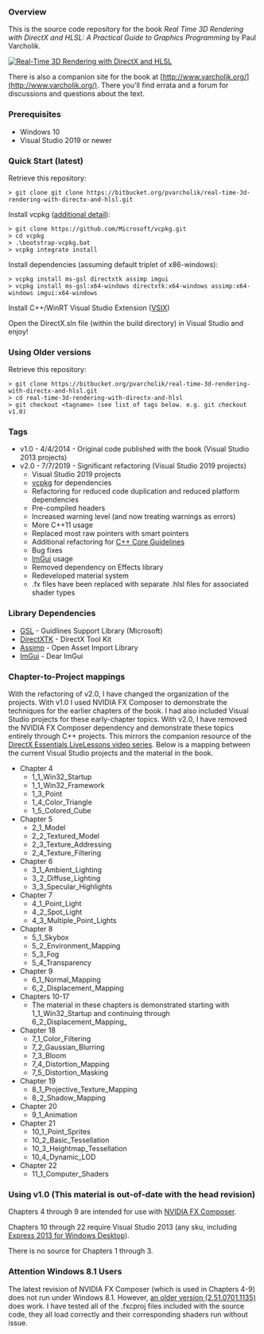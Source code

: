 ### Overview

This is the source code repository for the book *Real Time 3D Rendering with DirectX and HLSL: A Practical Guide to Graphics Programming* by Paul Varcholik.

[![Real-Time 3D Rendering with DirectX and HLSL](http://www.varcholik.org/RealTime3DRendering/BookCover.jpg)](http://www.informit.com/store/real-time-3d-rendering-with-directx-and-hlsl-a-practical-9780321962720)

There is also a companion site for the book at [http://www.varcholik.org/](http://www.varcholik.org/). There you'll find errata and a forum for discussions and questions about the text.

### Prerequisites
* Windows 10
* Visual Studio 2019 or newer

### Quick Start (latest)

Retrieve this repository:
```
> git clone git clone https://bitbucket.org/pvarcholik/real-time-3d-rendering-with-directx-and-hlsl.git
```

Install vcpkg ([additional detail](https://github.com/microsoft/vcpkg)):
```
> git clone https://github.com/Microsoft/vcpkg.git
> cd vcpkg
> .\bootstrap-vcpkg.bat
> vcpkg integrate install
```

Install dependencies (assuming default triplet of x86-windows):
```
> vcpkg install ms-gsl directxtk assimp imgui
> vcpkg install ms-gsl:x64-windows directxtk:x64-windows assimp:x64-windows imgui:x64-windows
```

Install C++/WinRT Visual Studio Extension ([VSIX](https://marketplace.visualstudio.com/items?itemName=CppWinRTTeam.cppwinrt101804264))

Open the DirectX.sln file (within the build directory) in Visual Studio and enjoy!

### Using Older versions

Retrieve this repository:
```
> git clone https://bitbucket.org/pvarcholik/real-time-3d-rendering-with-directx-and-hlsl.git
> cd real-time-3d-rendering-with-directx-and-hlsl
> git checkout <tagname> (see list of tags below. e.g. git checkout v1.0)
```

### Tags
* v1.0 - 4/4/2014 - Original code published with the book (Visual Studio 2013 projects)
* v2.0 - 7/7/2019 - Significant refactoring (Visual Studio 2019 projects)
    * Visual Studio 2019 projects
    * [vcpkg](https://github.com/microsoft/vcpkg) for dependencies
    * Refactoring for reduced code duplication and reduced platform dependencies
    * Pre-compiled headers
    * Increased warning level (and now treating warnings as errors)
	* More C++11 usage
	* Replaced most raw pointers with smart pointers
	* Additional refactoring for [C++ Core Guidelines](https://github.com/isocpp/CppCoreGuidelines/blob/master/CppCoreGuidelines.md) 
	* Bug fixes
    * [ImGui](https://github.com/ocornut/imgui) usage
    * Removed dependency on Effects library
    * Redeveloped material system
    * .fx files have been replaced with separate .hlsl files for associated shader types

### Library Dependencies

* [GSL](https://github.com/Microsoft/GSL) - Guidlines Support Library (Microsoft)
* [DirectXTK](https://github.com/microsoft/DirectXTK) - DirectX Tool Kit
* [Assimp](http://www.assimp.org/) - Open Asset Import Library
* [ImGui](https://github.com/ocornut/imgui) - Dear ImGui

### Chapter-to-Project mappings
With the refactoring of v2.0, I have changed the organization of the projects. With v1.0 I used NVIDIA FX Composer to demonstrate the techniques for the earlier chapters of the book. I had also included Visual Studio projects for these early-chapter topics. With v2.0, I have removed the NVIDIA FX Composer dependency and demonstrate these topics entirely through C++ projects. This mirrors the companion resource of the [DirectX Essentials LiveLessons video series](http://www.safaribooksonline.com/library/view/directx-essentials-livelessons/9780134030036/). Below is a mapping between the current Visual Studio projects and the material in the book.

* Chapter 4
    * 1_1_Win32_Startup
    * 1_1_Win32_Framework
    * 1_3_Point
    * 1_4_Color_Triangle
    * 1_5_Colored_Cube
* Chapter 5
    * 2_1_Model
    * 2_2_Textured_Model
    * 2_3_Texture_Addressing
    * 2_4_Texture_Filtering
* Chapter 6
    * 3_1_Ambient_Lighting
    * 3_2_Diffuse_Lighting
    * 3_3_Specular_Highlights
* Chapter 7
    * 4_1_Point_Light
    * 4_2_Spot_Light
    * 4_3_Multiple_Point_Lights
* Chapter 8
    * 5_1_Skybox
    * 5_2_Environment_Mapping
    * 5_3_Fog
    * 5_4_Transparency
* Chapter 9
    * 6_1_Normal_Mapping
    * 6_2_Displacement_Mapping
* Chapters 10-17
    * The material in these chapters is demonstrated starting with 1_1_Win32_Startup and continuing through 6_2_Displacement_Mapping_
* Chapter 18
    * 7_1_Color_Filtering
    * 7_2_Gaussian_Blurring
    * 7_3_Bloom
    * 7_4_Distortion_Mapping
    * 7_5_Distortion_Masking
* Chapter 19
    * 8_1_Projective_Texture_Mapping
    * 8_2_Shadow_Mapping
* Chapter 20
    * 9_1_Animation
* Chapter 21
    * 10_1_Point_Sprites
    * 10_2_Basic_Tessellation
    * 10_3_Heightmap_Tessellation
    * 10_4_Dynamic_LOD
* Chapter 22
    * 11_1_Computer_Shaders

### Using v1.0 (This material is out-of-date with the head revision)

Chapters 4 through 9 are intended for use with [NVIDIA FX Composer](https://developer.nvidia.com/fx-composer).

Chapters 10 through 22 require Visual Studio 2013 (any sku, including [Express 2013 for Windows Desktop](http://www.visualstudio.com/en-us/products/visual-studio-express-vs.aspx)).

There is no source for Chapters 1 through 3.

### Attention Windows 8.1 Users

The latest revision of NVIDIA FX Composer (which is used in Chapters 4-9) does not run under Windows 8.1. However, [an older version (2.51.0701.1135)](http://www.softpedia.com/progDownload/NVIDIA-FX-Composer-Download-104791.html) does work. I have tested all of the .fxcproj files included with the source code, they all load correctly and their corresponding shaders run without issue.